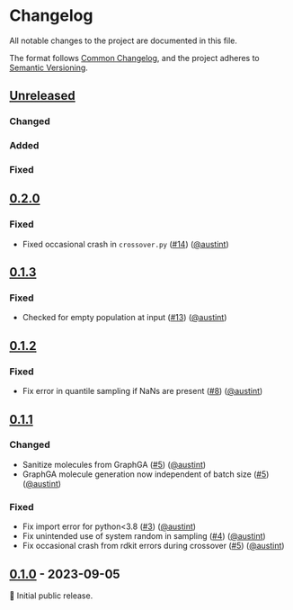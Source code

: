 # Changelog

All notable changes to the project are documented in this file.

The format follows [Common Changelog](https://common-changelog.org/),
and the project adheres to [Semantic Versioning](https://semver.org/spec/v2.0.0.html).

## [Unreleased]

### Changed

### Added

### Fixed

## [0.2.0]

### Fixed

- Fixed occasional crash in `crossover.py` ([#14](https://github.com/AustinT/mol_ga/pull/14)) ([@austint])

## [0.1.3]

### Fixed

- Checked for empty population at input ([#13](https://github.com/AustinT/mol_ga/pull/13)) ([@austint])

## [0.1.2]

### Fixed

- Fix error in quantile sampling if NaNs are present ([#8](https://github.com/AustinT/mol_ga/pull/8)) ([@austint])

## [0.1.1]

### Changed

- Sanitize molecules from GraphGA ([#5](https://github.com/AustinT/mol_ga/pull/5)) ([@austint])
- GraphGA molecule generation now independent of batch size ([#5](https://github.com/AustinT/mol_ga/pull/5)) ([@austint])

### Fixed

- Fix import error for python<3.8 ([#3](https://github.com/AustinT/mol_ga/pull/3)) ([@austint])
- Fix unintended use of system random in sampling ([#4](https://github.com/AustinT/mol_ga/pull/4)) ([@austint])
- Fix occasional crash from rdkit errors during crossover ([#5](https://github.com/AustinT/mol_ga/pull/5)) ([@austint])

## [0.1.0] - 2023-09-05

:seedling: Initial public release.

[Unreleased]: https://github.com/AustinT/mol_ga/compare/v0.2.0...HEAD
[0.2.0]: https://github.com/AustinT/mol_ga/releases/tag/v0.2.0
[0.1.3]: https://github.com/AustinT/mol_ga/releases/tag/v0.1.3
[0.1.2]: https://github.com/AustinT/mol_ga/releases/tag/v0.1.2
[0.1.1]: https://github.com/AustinT/mol_ga/releases/tag/v0.1.1
[0.1.0]: https://github.com/AustinT/mol_ga/releases/tag/v0.1.0

[@austint]: https://github.com/AustinT
